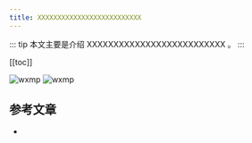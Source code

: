 ```yaml
---
title: XXXXXXXXXXXXXXXXXXXXXXXXXX
---
```


::: tip
本文主要是介绍 XXXXXXXXXXXXXXXXXXXXXXXXXX 。
:::

[[toc]]

<img class= "zoom-custom-imgs" :src="$withBase('/assets/img/framework/basic/intro-1.png')" alt="wxmp">


<img class= "zoom-custom-imgs" :src="$withBase('/assets/img/architecture/basic/intro-1.png')" alt="wxmp">


## 参考文章
* 